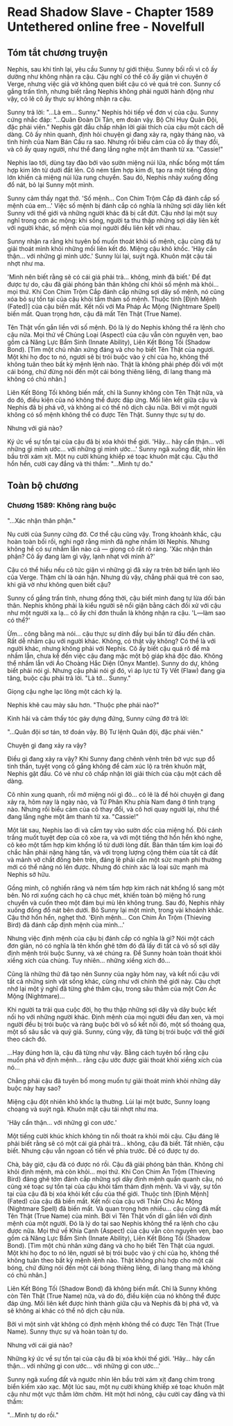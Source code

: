 # Read Shadow Slave - Chapter 1589 Untethered online free - Novelfull

## Tóm tắt chương truyện

Nephis, sau khi tỉnh lại, yêu cầu Sunny tự giới thiệu. Sunny bối rối vì cô ấy dường như không nhận ra cậu. Cậu nghĩ có thể cô ấy giận vì chuyện ở Verge, nhưng việc giả vờ không quen biết cậu có vẻ quá trẻ con. Sunny cố gắng trấn tĩnh, nhưng biết rằng Nephis không phải người hành động như vậy, có lẽ cô ấy thực sự không nhận ra cậu.

Sunny trả lời: "...Là em… Sunny." Nephis hỏi tiếp về đơn vị của cậu. Sunny cứng nhắc đáp: "...Quân Đoàn Di Tản, em đoán vậy. Bộ Chỉ Huy Quân Đội, đặc phái viên." Nephis gật đầu chấp nhận lời giải thích của cậu một cách dễ dàng. Cô ấy nhìn quanh, định hỏi chuyện gì đang xảy ra, ngày tháng nào, và tình hình của Nam Bán Cầu ra sao. Nhưng rồi biểu cảm của cô ấy thay đổi, và cô ấy quay người, như thể đang lắng nghe một âm thanh từ xa. "Cassie!"

Nephis lao tới, dùng tay đào bới vào sườn miệng núi lửa, nhấc bổng một tấm hợp kim lớn từ dưới đất lên. Cô ném tấm hợp kim đi, tạo ra một tiếng động lớn khiến cả miệng núi lửa rung chuyển. Sau đó, Nephis nhảy xuống đống đổ nát, bỏ lại Sunny một mình.

Sunny cảm thấy ngạt thở. 'Số mệnh… Con Chim Trộm Cắp đã đánh cắp số mệnh của em…' Việc số mệnh bị đánh cắp có nghĩa là những sợi dây liên kết Sunny với thế giới và những người khác đã bị cắt đứt. Cậu nhớ lại một suy nghĩ trong cơn ác mộng: khi sống, người ta thu thập những sợi dây liên kết với người khác, số mệnh của mọi người đều liên kết với nhau.

Sunny nhận ra rằng khi tuyên bố muốn thoát khỏi số mệnh, cậu cũng đã tự giải thoát mình khỏi những mối liên kết đó. Miệng cậu khô khốc. 'Hãy cẩn thận… với những gì mình ước.' Sunny lùi lại, suýt ngã. Khuôn mặt cậu tái nhợt như ma.

'Mình nên biết rằng sẽ có cái giá phải trả… không, mình đã biết.' Để đạt được tự do, cậu đã giải phóng bản thân không chỉ khỏi số mệnh mà khỏi… mọi thứ. Khi Con Chim Trộm Cắp đánh cắp những sợi dây số mệnh, nó cũng xóa bỏ sự tồn tại của cậu khỏi tấm thảm số mệnh. Thuộc tính [Định Mệnh (Fated)] của cậu biến mất. Kết nối với Ma Pháp Ác Mộng (Nightmare Spell) biến mất. Quan trọng hơn, cậu đã mất Tên Thật (True Name).

Tên Thật vốn gắn liền với số mệnh. Đó là lý do Nephis không thể ra lệnh cho cậu nữa. Mọi thứ về Chủng Loại (Aspect) của cậu vẫn còn nguyên vẹn, bao gồm cả Năng Lực Bẩm Sinh (Innate Ability), Liên Kết Bóng Tối (Shadow Bond). [Tìm một chủ nhân xứng đáng và cho họ biết Tên Thật của ngươi. Một khi họ đọc to nó, ngươi sẽ bị trói buộc vào ý chí của họ, không thể không tuân theo bất kỳ mệnh lệnh nào. Thật là không phải phép đối với một cái bóng, chứ đừng nói đến một cái bóng thiêng liêng, đi lang thang mà không có chủ nhân.]

Liên Kết Bóng Tối không biến mất, chỉ là Sunny không còn Tên Thật nữa, và do đó, điều kiện của nó không thể được đáp ứng. Mối liên kết giữa cậu và Nephis đã bị phá vỡ, và không ai có thể nô dịch cậu nữa. Bởi vì một người không có số mệnh không thể có được Tên Thật. Sunny thực sự tự do.

Nhưng với giá nào?

Ký ức về sự tồn tại của cậu đã bị xóa khỏi thế giới. 'Hãy… hãy cẩn thận… với những gì mình ước... với những gì mình ước…' Sunny ngã xuống đất, nhìn lên bầu trời xám xịt. Một nụ cười khủng khiếp xé toạc khuôn mặt cậu. Cậu thở hổn hển, cười cay đắng và thì thầm: "...Mình tự do."

## Toàn bộ chương

### Chương 1589: Không ràng buộc

"...Xác nhận thân phận."

Nụ cười của Sunny cứng đờ. Cơ thể cậu cũng vậy. Trong khoảnh khắc, cậu hoàn toàn bối rối, nghi ngờ rằng mình đã nghe nhầm lời Nephis. Nhưng không hề có sự nhầm lẫn nào cả — giọng cô rất rõ ràng. 'Xác nhận thân phận? Cô ấy đang làm gì vậy, lạnh nhạt với mình à?'

Cậu có thể hiểu nếu cô tức giận vì những gì đã xảy ra trên bờ biển lạnh lẽo của Verge. Thậm chí là oán hận. Nhưng dù vậy, chẳng phải quá trẻ con sao, khi giả vờ như không quen biết cậu?

Sunny cố gắng trấn tĩnh, nhưng đồng thời, cậu biết mình đang tự lừa dối bản thân. Nephis không phải là kiểu người sẽ nổi giận bằng cách đối xử với cậu như một người xa lạ... cô ấy chỉ đơn thuần là không nhận ra cậu. 'L—làm sao có thể?'

Ừm... công bằng mà nói... cậu thực sự dính đầy bụi bẩn từ đầu đến chân. Rất dễ nhầm cậu với người khác. Không, có thật vậy không? Có thể là với người khác, nhưng không phải với Nephis. Cô ấy biết cậu quá rõ để mà nhầm lẫn, chưa kể đến việc cậu đang mặc một bộ giáp khá độc đáo. Không thể nhầm lẫn với Áo Choàng Hắc Diện (Onyx Mantle). Sunny do dự, không biết phải nói gì. Nhưng cậu phải nói gì đó, vì áp lực từ Tỳ Vết (Flaw) đang gia tăng, buộc cậu phải trả lời. "Là tớ... Sunny."

Giọng cậu nghe lạc lõng một cách kỳ lạ.

Nephis khẽ cau mày sâu hơn. "Thuộc phe phái nào?"

Kinh hãi và cảm thấy tóc gáy dựng đứng, Sunny cứng đờ trả lời:

"...Quân đội sơ tán, tớ đoán vậy. Bộ Tư lệnh Quân đội, đặc phái viên."

Chuyện gì đang xảy ra vậy?

Điều gì đang xảy ra vậy? Khi Sunny đang chênh vênh trên bờ vực sụp đổ tinh thần, tuyệt vọng cố gắng không để cảm xúc lộ ra trên khuôn mặt, Nephis gật đầu. Có vẻ như cô chấp nhận lời giải thích của cậu một cách dễ dàng.

Cô nhìn xung quanh, rồi mở miệng nói gì đó... có lẽ là để hỏi chuyện gì đang xảy ra, hôm nay là ngày nào, và Tứ Phân Khu phía Nam đang ở tình trạng nào. Nhưng rồi biểu cảm của cô thay đổi, và cô hơi quay người lại, như thể đang lắng nghe một âm thanh từ xa. "Cassie!"

Một lát sau, Nephis lao đi và cắm tay vào sườn dốc của miệng hố. Đôi cánh trắng muốt tuyệt đẹp của cô xòe ra, và với một tiếng thở hổn hển khó nghe, cô kéo một tấm hợp kim khổng lồ từ dưới lòng đất. Bản thân tấm kim loại đó chắc hẳn phải nặng hàng tấn, và với trọng lượng cộng thêm của tất cả đất và mảnh vỡ chất đống bên trên, đáng lẽ phải cần một sức mạnh phi thường mới có thể nâng nó lên được. Nhưng đó chính xác là loại sức mạnh mà Nephis sở hữu.

Gồng mình, cô nghiến răng và ném tấm hợp kim rách nát khổng lồ sang một bên. Nó rơi xuống cách họ cả chục mét, khiến toàn bộ miệng hố rung chuyển và cuốn theo một đám bụi mù lên không trung. Sau đó, Nephis nhảy xuống đống đổ nát bên dưới. Bỏ Sunny lại một mình, trong vài khoảnh khắc. Cậu thở hổn hển, nghẹt thở. 'Định mệnh… Con Chim Ăn Trộm (Thieving Bird) đã đánh cắp định mệnh của mình…'

Nhưng việc định mệnh của cậu bị đánh cắp có nghĩa là gì? Nói một cách đơn giản, nó có nghĩa là tên khốn ghê tởm đó đã lấy đi tất cả vô số sợi dây định mệnh trói buộc Sunny, và xé chúng ra. Để Sunny hoàn toàn thoát khỏi xiềng xích của chúng. Tuy nhiên… những xiềng xích đó…

Cũng là những thứ đã tạo nên Sunny của ngày hôm nay, và kết nối cậu với tất cả những sinh vật sống khác, cũng như với chính thế giới này. Cậu chợt nhớ lại một ý nghĩ đã từng ghé thăm cậu, trong sâu thẳm của một Cơn Ác Mộng (Nightmare)...

Khi người ta trải qua cuộc đời, họ thu thập những sợi dây và dây buộc kết nối họ với những người khác. Định mệnh của mọi người đều đan xen, và mọi người đều bị trói buộc và ràng buộc bởi vô số kết nối đó, một số thoáng qua, một số sâu sắc và quý giá. Sunny, cũng vậy, đã từng bị trói buộc với thế giới theo cách đó.

...Hay đúng hơn là, cậu đã từng như vậy. Bằng cách tuyên bố rằng cậu muốn phá vỡ định mệnh… rằng cậu ước được giải thoát khỏi xiềng xích của nó…

Chẳng phải cậu đã tuyên bố mong muốn tự giải thoát mình khỏi những dây buộc này hay sao?

Miệng cậu đột nhiên khô khốc lạ thường. Lùi lại một bước, Sunny loạng choạng và suýt ngã. Khuôn mặt cậu tái nhợt như ma.

'Hãy cẩn thận… với những gì con ước.'

Một tiếng cười khúc khích không tin nổi thoát ra khỏi môi cậu. Cậu đáng lẽ phải biết rằng sẽ có một cái giá phải trả… không, cậu đã biết. Tất nhiên, cậu biết. Nhưng cậu vẫn ngoan cố tiến về phía trước. Để có được tự do.

Chà, bây giờ, cậu đã có được nó rồi. Cậu đã giải phóng bản thân. Không chỉ khỏi định mệnh, mà còn khỏi… mọi thứ. Khi Con Chim Ăn Trộm (Thieving Bird) đáng ghê tởm đánh cắp những sợi dây định mệnh quấn quanh cậu, nó cũng xé toạc sự tồn tại của cậu khỏi tấm thảm định mệnh. Và vì vậy, sự tồn tại của cậu đã bị xóa khỏi kết cấu của thế giới. Thuộc tính [Định Mệnh] (Fated) của cậu đã biến mất. Kết nối của cậu với Thần Chú Ác Mộng (Nightmare Spell) đã biến mất. Và quan trọng hơn nhiều… cậu cũng đã mất Tên Thật (True Name) của mình. Bởi vì Tên Thật vốn dĩ gắn liền với định mệnh của một người. Đó là lý do tại sao Nephis không thể ra lệnh cho cậu được nữa. Mọi thứ về Khía Cạnh (Aspect) của cậu vẫn còn nguyên vẹn, bao gồm cả Năng Lực Bẩm Sinh (Innate Ability), Liên Kết Bóng Tối (Shadow Bond). [Tìm một chủ nhân xứng đáng và cho họ biết Tên Thật của ngươi. Một khi họ đọc to nó lên, ngươi sẽ bị trói buộc vào ý chí của họ, không thể không tuân theo bất kỳ mệnh lệnh nào. Thật không phù hợp cho một cái bóng, chứ đừng nói đến một cái bóng thiêng liêng, đi lang thang mà không có chủ nhân.]

Liên Kết Bóng Tối (Shadow Bond) đã không biến mất. Chỉ là Sunny không còn Tên Thật (True Name) nữa, và do đó, điều kiện của nó không thể được đáp ứng. Mối liên kết được hình thành giữa cậu và Nephis đã bị phá vỡ, và sẽ không ai khác có thể nô dịch cậu nữa.

Bởi vì một sinh vật không có định mệnh không thể có được Tên Thật (True Name). Sunny thực sự và hoàn toàn tự do.

Nhưng với cái giá nào?

Những ký ức về sự tồn tại của cậu đã bị xóa khỏi thế giới. 'Hãy… hãy cẩn thận… với những gì con ước... với những gì con ước…'

Sunny ngã xuống đất và ngước nhìn lên bầu trời xám xịt đang chìm trong biển kiếm xào xạc. Một lúc sau, một nụ cười khủng khiếp xé toạc khuôn mặt cậu như một vực thẳm lởm chởm. Hít một hơi nông, cậu cười cay đắng và thì thầm:

"...Mình tự do rồi."